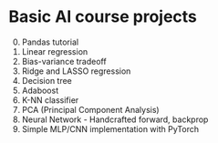 # Basic AI course projects

0. Pandas tutorial
1. Linear regression
2. Bias-variance tradeoff
3. Ridge and LASSO regression
4. Decision tree
5. Adaboost
6. K-NN classifier
7. PCA (Principal Component Analysis)
8. Neural Network - Handcrafted forward, backprop
9. Simple MLP/CNN implementation with PyTorch